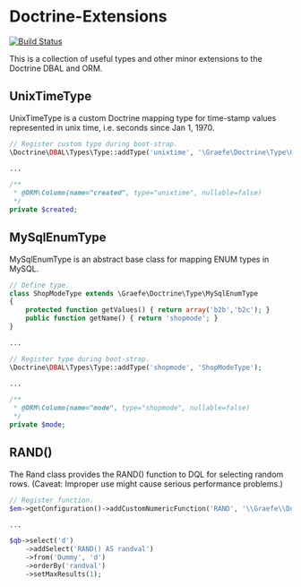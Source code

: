 Doctrine-Extensions
===================

[![Build Status](https://travis-ci.org/cgraefe/doctrine-extensions.svg?branch=master)](https://travis-ci.org/cgraefe/doctrine-extensions)

This is a collection of useful types and other minor extensions to the Doctrine DBAL and ORM.


UnixTimeType
------------
UnixTimeType is a custom Doctrine mapping type for time-stamp values represented in unix time, i.e. seconds since Jan 1, 1970.

```php
// Register custom type during boot-strap.
\Doctrine\DBAL\Types\Type::addType('unixtime', '\Graefe\Doctrine\Type\UnixTimeType');

...

/**
 * @ORM\Column(name="created", type="unixtime", nullable=false)
 */
private $created;
```


MySqlEnumType
-------------
MySqlEnumType is an abstract base class for mapping ENUM types in MySQL.

```php
// Define type.
class ShopModeType extends \Graefe\Doctrine\Type\MySqlEnumType
{
    protected function getValues() { return array('b2b','b2c'); }
    public function getName() { return 'shopmode'; }
}

...

// Register type during boot-strap.
\Doctrine\DBAL\Types\Type::addType('shopmode', 'ShopModeType');

...

/**
 * @ORM\Column(name="mode", type="shopmode", nullable=false)
 */
private $mode;
```

RAND()
-----
The Rand class provides the RAND() function to DQL for selecting random rows. (Caveat: Improper use might
cause serious performance problems.)

```php
// Register function.
$em->getConfiguration()->addCustomNumericFunction('RAND', '\\Graefe\\Doctrine\\Functions\\Rand');

...

$qb->select('d')
    ->addSelect('RAND() AS randval')
    ->from('Dummy', 'd')
    ->orderBy('randval')
    ->setMaxResults(1);
```
